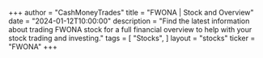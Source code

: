 +++
author = "CashMoneyTrades"
title = "FWONA | Stock and Overview"
date = "2024-01-12T10:00:00"
description = "Find the latest information about trading FWONA stock for a full financial overview to help with your stock trading and investing."
tags = [
"Stocks",
]
layout = "stocks"
ticker = "FWONA"
+++
        


    
        